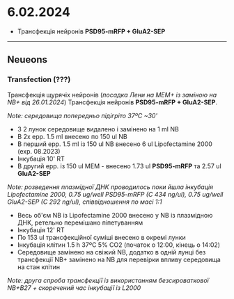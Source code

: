 6.02.2024
=========
- Трансфекція нейронів  __PSD95-mRFP + GluA2-SEP__

---


## Neueons
### Transfection (???)
Трансфекція щурячіх нейронів (_посадка Лени на MEM+ із заміною на NB+ від 26.01.2024_)  Трансфекція нейронів  __PSD95-mRFP + GluA2-SEP__.

_Note: середовища попередньо підігріто 37ºC ~30'_

- З 2 лунок  середовище видалено і замінено на 1 ml NB
- В 2x epp. 1.5 ml внесено по 150 ul NB
- В перший epp. 1.5 ml із 150 ul NB внесено 6 ul Lipofectamine 2000 (exp. 08.2023)
- Інкубація 10' RT
- В другий epp. із 150 ul MEM - внесено 1.73 ul  __PSD95-mRFP__ та  2.57 ul __GluA2-SEP__

_Note: розведення плазмідної ДНК проводилось поки йшла інкубація Lipofectamine 2000, 0.75 ug/well PSD95-mRFP (C 434 ng/ul),  0.75 ug/well GluA2-SEP (C 292 ng/ul), співвідношення по маcі 1:1_

- Весь об'єм NB із Lipofectamine 2000 внесено у NB із плазмідною ДНК, ретельно перемішано піпетуванням
- Інкубація 12' RT
- По 153 ul трансфекційної суміші внесено в окремі лунки
- Інкубація клітин 1.5 h 37ºC 5% CO2 (початок о 12:00, кінець о 14:02)
- Середовище замінено на свіжий NB, додатко в одній лунці без трансфекції NB+ замінено на NB для перевірки впливу середовища на стан клітин

_Note: друга спроба трансфекції із використанням безсироваткової NB+B27 + скоречений час інкубації із L2000_